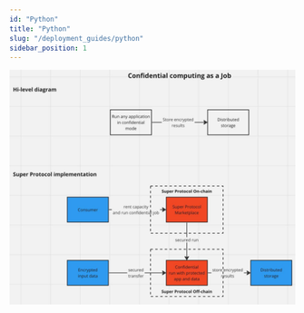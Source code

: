 ```yaml
---
id: "Python"
title: "Python"
slug: "/deployment_guides/python"
sidebar_position: 1
---
```



![img.png](img.png)